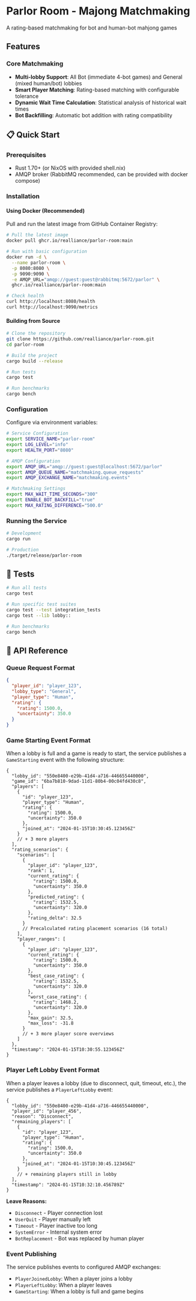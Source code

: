 # Parlor Room - Majong Matchmaking

A rating-based matchmaking for bot and human-bot mahjong games

## Features

### Core Matchmaking

- **Multi-lobby Support**: All Bot (immediate 4-bot games) and General (mixed human/bot) lobbies
- **Smart Player Matching**: Rating-based matching with configurable tolerance
- **Dynamic Wait Time Calculation**: Statistical analysis of historical wait times
- **Bot Backfilling**: Automatic bot addition with rating compatibility

## 📋 Quick Start

### Prerequisites

- Rust 1.70+ (or NixOS with provided shell.nix)
- AMQP broker (RabbitMQ recommended, can be provided with docker compose)

### Installation

#### Using Docker (Recommended)

Pull and run the latest image from GitHub Container Registry:

```bash
# Pull the latest image
docker pull ghcr.io/realliance/parlor-room:main

# Run with basic configuration
docker run -d \
  --name parlor-room \
  -p 8080:8080 \
  -p 9090:9090 \
  -e AMQP_URL="amqp://guest:guest@rabbitmq:5672/parlor" \
  ghcr.io/realliance/parlor-room:main

# Check health
curl http://localhost:8080/health
curl http://localhost:9090/metrics
```

#### Building from Source

```bash
# Clone the repository
git clone https://github.com/realliance/parlor-room.git
cd parlor-room

# Build the project
cargo build --release

# Run tests
cargo test

# Run benchmarks
cargo bench
```

### Configuration

Configure via environment variables:

```bash
# Service Configuration
export SERVICE_NAME="parlor-room"
export LOG_LEVEL="info"
export HEALTH_PORT="8080"

# AMQP Configuration
export AMQP_URL="amqp://guest:guest@localhost:5672/parlor"
export AMQP_QUEUE_NAME="matchmaking.queue_requests"
export AMQP_EXCHANGE_NAME="matchmaking.events"

# Matchmaking Settings
export MAX_WAIT_TIME_SECONDS="300"
export ENABLE_BOT_BACKFILL="true"
export MAX_RATING_DIFFERENCE="500.0"
```

### Running the Service

```bash
# Development
cargo run

# Production
./target/release/parlor-room
```

## 🧪 Tests

```bash
# Run all tests
cargo test

# Run specific test suites
cargo test --test integration_tests
cargo test --lib lobby::

# Run benchmarks
cargo bench
```

## 🔧 API Reference

### Queue Request Format

```json
{
  "player_id": "player_123",
  "lobby_type": "General",
  "player_type": "Human",
  "rating": {
    "rating": 1500.0,
    "uncertainty": 350.0
  }
}
```

### Game Starting Event Format

When a lobby is full and a game is ready to start, the service publishes a `GameStarting` event with the following structure:

```jsonc
{
  "lobby_id": "550e8400-e29b-41d4-a716-446655440000",
  "game_id": "6ba7b810-9dad-11d1-80b4-00c04fd430c8",
  "players": [
    {
      "id": "player_123",
      "player_type": "Human",
      "rating": {
        "rating": 1500.0,
        "uncertainty": 350.0
      },
      "joined_at": "2024-01-15T10:30:45.123456Z"
    }
    // + 3 more players
  ],
  "rating_scenarios": {
    "scenarios": [
      {
        "player_id": "player_123",
        "rank": 1,
        "current_rating": {
          "rating": 1500.0,
          "uncertainty": 350.0
        },
        "predicted_rating": {
          "rating": 1532.5,
          "uncertainty": 320.0
        },
        "rating_delta": 32.5
      }
      // Precalculated rating placement scenarios (16 total)
    ],
    "player_ranges": [
      {
        "player_id": "player_123",
        "current_rating": {
          "rating": 1500.0,
          "uncertainty": 350.0
        },
        "best_case_rating": {
          "rating": 1532.5,
          "uncertainty": 320.0
        },
        "worst_case_rating": {
          "rating": 1468.2,
          "uncertainty": 320.0
        },
        "max_gain": 32.5,
        "max_loss": -31.8
      }
      // + 3 more player score overviews
    ]
  },
  "timestamp": "2024-01-15T10:30:55.123456Z"
}
```

### Player Left Lobby Event Format

When a player leaves a lobby (due to disconnect, quit, timeout, etc.), the service publishes a `PlayerLeftLobby` event:

```jsonc
{
  "lobby_id": "550e8400-e29b-41d4-a716-446655440000",
  "player_id": "player_456",
  "reason": "Disconnect",
  "remaining_players": [
    {
      "id": "player_123",
      "player_type": "Human",
      "rating": {
        "rating": 1500.0,
        "uncertainty": 350.0
      },
      "joined_at": "2024-01-15T10:30:45.123456Z"
    }
    // + remaining players still in lobby
  ],
  "timestamp": "2024-01-15T10:32:10.456789Z"
}
```

**Leave Reasons:**

- `Disconnect` - Player connection lost
- `UserQuit` - Player manually left
- `Timeout` - Player inactive too long
- `SystemError` - Internal system error
- `BotReplacement` - Bot was replaced by human player

### Event Publishing

The service publishes events to configured AMQP exchanges:

- `PlayerJoinedLobby`: When a player joins a lobby
- `PlayerLeftLobby`: When a player leaves
- `GameStarting`: When a lobby is full and game begins
